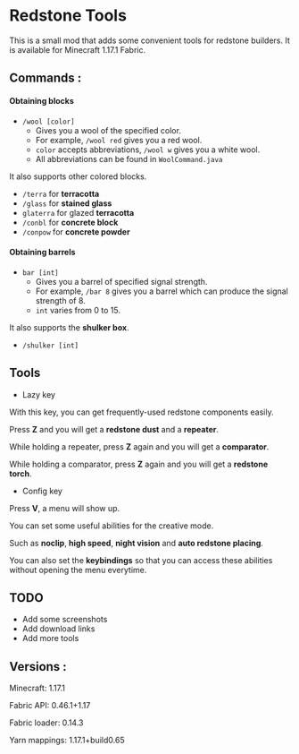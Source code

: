 # Redstone Tools

This is a small mod that adds some convenient tools for redstone builders.
It is available for Minecraft 1.17.1 Fabric.

## Commands :
#### Obtaining blocks
* `/wool [color]`
  * Gives you a wool of the specified color.
  * For example, `/wool red` gives you a red wool.
  * `color` accepts abbreviations, `/wool w` gives you a white wool.
  * All abbreviations can be found in `WoolCommand.java`

It also supports other colored blocks.
* `/terra` for **terracotta**
* `/glass` for **stained glass**
* `glaterra` for glazed **terracotta**
* `/conbl` for **concrete block**
* `/conpow` for **concrete powder**

#### Obtaining barrels
* `bar [int]`
  * Gives you a barrel of specified signal strength.
  * For example, `/bar 8` gives you a barrel which can produce the signal strength of 8.
  * `int` varies from 0 to 15.

It also supports the **shulker box**.
* `/shulker [int]`

## Tools
* Lazy key

With this key, you can get frequently-used redstone components easily.

Press **Z** and you will get a **redstone dust** and a **repeater**.

While holding a repeater, press **Z** again and you will get a **comparator**.

While holding a comparator, press **Z** again and you will get a **redstone torch**.

* Config key

Press **V**, a menu will show up.

You can set some useful abilities for the creative mode.

Such as **noclip**, **high speed**, **night vision** and **auto redstone placing**.

You can also set the **keybindings** so that you can access these abilities without opening the menu everytime.

## TODO
* Add some screenshots
* Add download links
* Add more tools

## Versions :
Minecraft: 1.17.1

Fabric API: 0.46.1+1.17

Fabric loader: 0.14.3

Yarn mappings: 1.17.1+build0.65
